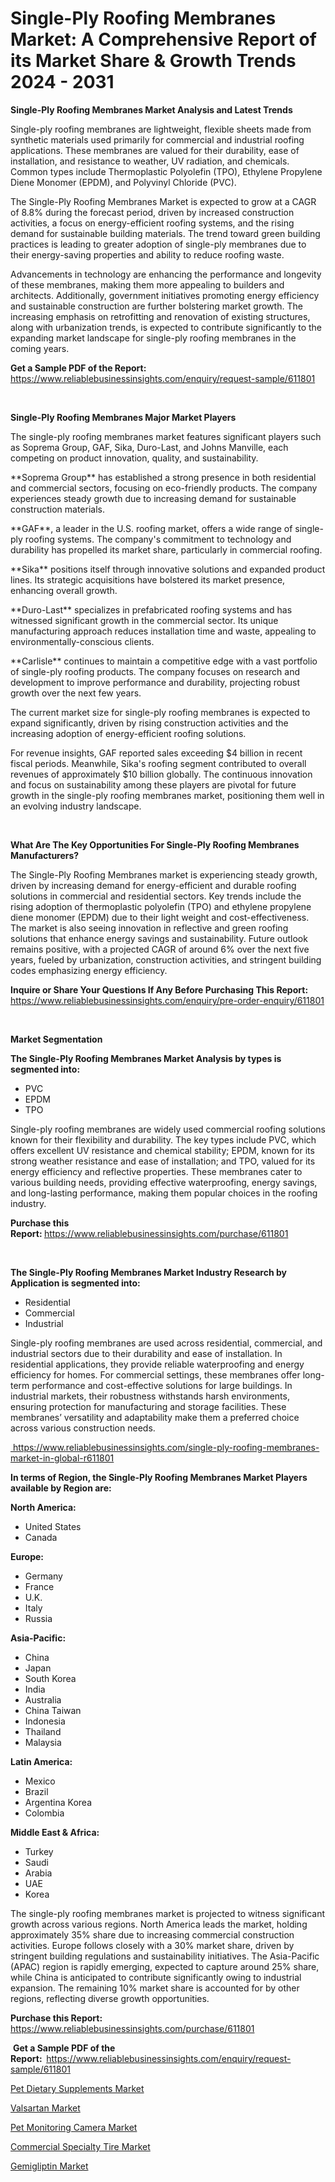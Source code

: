 <p><h1>Single-Ply Roofing Membranes Market: A Comprehensive Report of its Market Share & Growth Trends 2024 - 2031</h1></p><p><strong>Single-Ply Roofing Membranes Market Analysis and Latest Trends</strong></p>
<p><p>Single-ply roofing membranes are lightweight, flexible sheets made from synthetic materials used primarily for commercial and industrial roofing applications. These membranes are valued for their durability, ease of installation, and resistance to weather, UV radiation, and chemicals. Common types include Thermoplastic Polyolefin (TPO), Ethylene Propylene Diene Monomer (EPDM), and Polyvinyl Chloride (PVC). </p><p>The Single-Ply Roofing Membranes Market is expected to grow at a CAGR of 8.8% during the forecast period, driven by increased construction activities, a focus on energy-efficient roofing systems, and the rising demand for sustainable building materials. The trend toward green building practices is leading to greater adoption of single-ply membranes due to their energy-saving properties and ability to reduce roofing waste. </p><p>Advancements in technology are enhancing the performance and longevity of these membranes, making them more appealing to builders and architects. Additionally, government initiatives promoting energy efficiency and sustainable construction are further bolstering market growth. The increasing emphasis on retrofitting and renovation of existing structures, along with urbanization trends, is expected to contribute significantly to the expanding market landscape for single-ply roofing membranes in the coming years.</p></p>
<p><strong>Get a Sample PDF of the Report:&nbsp;</strong> <a href="https://www.reliablebusinessinsights.com/enquiry/request-sample/611801?utm_campaign=60&utm_medium=2&utm_source=Github&utm_content=ia&utm_term=18112024&utm_id=single-ply-roofing-membranes">https://www.reliablebusinessinsights.com/enquiry/request-sample/611801</a></p>
<p>&nbsp;</p>
<p><strong>Single-Ply Roofing Membranes Major Market Players</strong></p>
<p><p>The single-ply roofing membranes market features significant players such as Soprema Group, GAF, Sika, Duro-Last, and Johns Manville, each competing on product innovation, quality, and sustainability. </p><p>**Soprema Group** has established a strong presence in both residential and commercial sectors, focusing on eco-friendly products. The company experiences steady growth due to increasing demand for sustainable construction materials.</p><p>**GAF**, a leader in the U.S. roofing market, offers a wide range of single-ply roofing systems. The company's commitment to technology and durability has propelled its market share, particularly in commercial roofing.</p><p>**Sika** positions itself through innovative solutions and expanded product lines. Its strategic acquisitions have bolstered its market presence, enhancing overall growth. </p><p>**Duro-Last** specializes in prefabricated roofing systems and has witnessed significant growth in the commercial sector. Its unique manufacturing approach reduces installation time and waste, appealing to environmentally-conscious clients.</p><p>**Carlisle** continues to maintain a competitive edge with a vast portfolio of single-ply roofing products. The company focuses on research and development to improve performance and durability, projecting robust growth over the next few years.</p><p>The current market size for single-ply roofing membranes is expected to expand significantly, driven by rising construction activities and the increasing adoption of energy-efficient roofing solutions. </p><p>For revenue insights, GAF reported sales exceeding $4 billion in recent fiscal periods. Meanwhile, Sika's roofing segment contributed to overall revenues of approximately $10 billion globally. The continuous innovation and focus on sustainability among these players are pivotal for future growth in the single-ply roofing membranes market, positioning them well in an evolving industry landscape.</p></p>
<p>&nbsp;</p>
<p><strong>What Are The Key Opportunities For Single-Ply Roofing Membranes Manufacturers?</strong></p>
<p><p>The Single-Ply Roofing Membranes market is experiencing steady growth, driven by increasing demand for energy-efficient and durable roofing solutions in commercial and residential sectors. Key trends include the rising adoption of thermoplastic polyolefin (TPO) and ethylene propylene diene monomer (EPDM) due to their light weight and cost-effectiveness. The market is also seeing innovation in reflective and green roofing solutions that enhance energy savings and sustainability. Future outlook remains positive, with a projected CAGR of around 6% over the next five years, fueled by urbanization, construction activities, and stringent building codes emphasizing energy efficiency.</p></p>
<p><strong>Inquire or Share Your Questions If Any Before Purchasing This Report:</strong> <a href="https://www.reliablebusinessinsights.com/enquiry/pre-order-enquiry/611801?utm_campaign=60&utm_medium=2&utm_source=Github&utm_content=ia&utm_term=18112024&utm_id=single-ply-roofing-membranes">https://www.reliablebusinessinsights.com/enquiry/pre-order-enquiry/611801</a></p>
<p>&nbsp;</p>
<p><strong>Market Segmentation</strong></p>
<p><strong>The Single-Ply Roofing Membranes Market Analysis by types is segmented into:</strong></p>
<p><ul><li>PVC</li><li>EPDM</li><li>TPO</li></ul></p>
<p><p>Single-ply roofing membranes are widely used commercial roofing solutions known for their flexibility and durability. The key types include PVC, which offers excellent UV resistance and chemical stability; EPDM, known for its strong weather resistance and ease of installation; and TPO, valued for its energy efficiency and reflective properties. These membranes cater to various building needs, providing effective waterproofing, energy savings, and long-lasting performance, making them popular choices in the roofing industry.</p></p>
<p><strong>Purchase this Report:&nbsp;</strong><a href="https://www.reliablebusinessinsights.com/purchase/611801?utm_campaign=60&utm_medium=2&utm_source=Github&utm_content=ia&utm_term=18112024&utm_id=single-ply-roofing-membranes">https://www.reliablebusinessinsights.com/purchase/611801</a></p>
<p>&nbsp;</p>
<p><strong>The Single-Ply Roofing Membranes Market Industry Research by Application is segmented into:</strong></p>
<p><ul><li>Residential</li><li>Commercial</li><li>Industrial</li></ul></p>
<p><p>Single-ply roofing membranes are used across residential, commercial, and industrial sectors due to their durability and ease of installation. In residential applications, they provide reliable waterproofing and energy efficiency for homes. For commercial settings, these membranes offer long-term performance and cost-effective solutions for large buildings. In industrial markets, their robustness withstands harsh environments, ensuring protection for manufacturing and storage facilities. These membranes’ versatility and adaptability make them a preferred choice across various construction needs.</p></p>
<p><a href="https://www.reliablebusinessinsights.com/single-ply-roofing-membranes-market-in-global-r611801?utm_campaign=60&utm_medium=2&utm_source=Github&utm_content=ia&utm_term=18112024&utm_id=single-ply-roofing-membranes">&nbsp;https://www.reliablebusinessinsights.com/single-ply-roofing-membranes-market-in-global-r611801</a></p>
<p><strong>In terms of Region, the Single-Ply Roofing Membranes Market Players available by Region are:</strong></p>
<p>
    <p> <strong> North America: </strong>
        <ul>
            <li>United States</li>
            <li>Canada</li>
        </ul>
        </p> 
    <p> <strong> Europe: </strong>
        <ul>
            <li>Germany</li>
            <li>France</li>
            <li>U.K.</li>
            <li>Italy</li>
            <li>Russia</li>
        </ul>
        </p> 
    <p> <strong> Asia-Pacific: </strong>
        <ul>
            <li>China</li>
            <li>Japan</li>
            <li>South Korea</li>
            <li>India</li>
            <li>Australia</li>
            <li>China Taiwan</li>
            <li>Indonesia</li>
            <li>Thailand</li>
            <li>Malaysia</li>
        </ul>
        </p> 
    <p> <strong> Latin America: </strong>
        <ul>
            <li>Mexico</li>
            <li>Brazil</li>
            <li>Argentina Korea</li>
            <li>Colombia</li>
        </ul>
        </p> 
    <p> <strong> Middle East & Africa: </strong>
        <ul>
            <li>Turkey</li>
            <li>Saudi</li>
            <li>Arabia</li>
            <li>UAE</li>
            <li>Korea</li>
        </ul>
    </p>
    </p>
<p><p>The single-ply roofing membranes market is projected to witness significant growth across various regions. North America leads the market, holding approximately 35% share due to increasing commercial construction activities. Europe follows closely with a 30% market share, driven by stringent building regulations and sustainability initiatives. The Asia-Pacific (APAC) region is rapidly emerging, expected to capture around 25% share, while China is anticipated to contribute significantly owing to industrial expansion. The remaining 10% market share is accounted for by other regions, reflecting diverse growth opportunities.</p></p>
<p><strong>Purchase this Report: </strong><a href="https://www.reliablebusinessinsights.com/purchase/611801?utm_campaign=60&utm_medium=2&utm_source=Github&utm_content=ia&utm_term=18112024&utm_id=single-ply-roofing-membranes">https://www.reliablebusinessinsights.com/purchase/611801</a></p>
<p>&nbsp;<strong>Get a Sample PDF of the Report:&nbsp;&nbsp;</strong><a href="https://www.reliablebusinessinsights.com/enquiry/request-sample/611801?utm_campaign=60&utm_medium=2&utm_source=Github&utm_content=ia&utm_term=18112024&utm_id=single-ply-roofing-membranes">https://www.reliablebusinessinsights.com/enquiry/request-sample/611801</a></p>
<p><strong></strong></p>
<p><p><a href="https://www.linkedin.com/pulse/pet-dietary-supplements-market-research-report-2024-2031-qlaqf?utm_campaign=60&utm_medium=2&utm_source=Github&utm_content=ia&utm_term=18112024&utm_id=single-ply-roofing-membranes">Pet Dietary Supplements Market</a></p><p><a href="https://issuu.com/reportprime-2/docs/valsartan-market-size-2030.pptx_cd5743b2fb8112?utm_campaign=60&utm_medium=2&utm_source=Github&utm_content=ia&utm_term=18112024&utm_id=single-ply-roofing-membranes">Valsartan Market</a></p><p><a href="https://www.linkedin.com/pulse/pet-monitoring-camera-market-global-insights-regional-analysis-1jzve?utm_campaign=60&utm_medium=2&utm_source=Github&utm_content=ia&utm_term=18112024&utm_id=single-ply-roofing-membranes">Pet Monitoring Camera Market</a></p><p><a href="https://github.com/NargisHussain432/Market-Research-Report-List-1/blob/main/commercial-specialty-tire-market.md?utm_campaign=60&utm_medium=2&utm_source=Github&utm_content=ia&utm_term=18112024&utm_id=single-ply-roofing-membranes">Commercial Specialty Tire Market</a></p><p><a href="https://issuu.com/reportprime-2/docs/gemigliptin-market-size-2030.pptx_018d1a54d50e14?utm_campaign=60&utm_medium=2&utm_source=Github&utm_content=ia&utm_term=18112024&utm_id=single-ply-roofing-membranes">Gemigliptin Market</a></p></p>